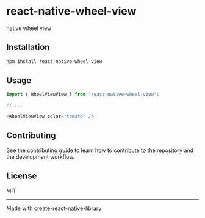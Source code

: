 # react-native-wheel-view

native wheel view

## Installation

```sh
npm install react-native-wheel-view
```

## Usage


```js
import { WheelViewView } from "react-native-wheel-view";

// ...

<WheelViewView color="tomato" />
```


## Contributing

See the [contributing guide](CONTRIBUTING.md) to learn how to contribute to the repository and the development workflow.

## License

MIT

---

Made with [create-react-native-library](https://github.com/callstack/react-native-builder-bob)
